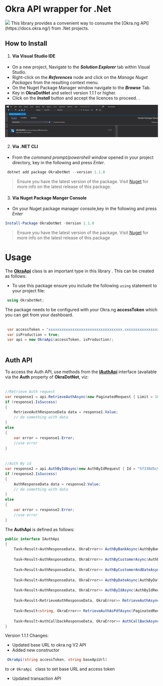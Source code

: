 # Okra API wrapper for .Net
<img src="https://files.readme.io/5b62e80-small-circle-logo.png"/>
This library provides a convenient way to consume the [Okra.ng API](https://docs.okra.ng/) from .Net projects.


## How to Install
1. #### Via Visual Studio IDE

+ On a new project, Navigate to the ***Solution Explorer*** tab within Visual Studio. 
+ Right-click on the ***References*** node and click on the *Manage Nuget Packages* from the resulting context menu. 
+ On the Nuget Package Manager window navigate to the ***Browse*** Tab. 
+ Key in **OkraDotNet** and select version _1.1.1_ or higher. 
+ Click on the ***Install*** button and accept the licences to proceed. .

![Install Package](Docs/package_manager_install.PNG) 

2. #### Via .NET CLI 

+ From the _command prompt/powershell window_ opened in your project directory, key in the following and press *Enter*. 

```powershell 
 dotnet add package OkraDotNet --version 1.1.0
```
> Ensure you have the latest version of the package. Visit [Nuget](https://www.nuget.org/packages/OkraDotNet/) for more info on the latest release of this package. 

3. #### Via Nuget Package Manger Console 

+ On your Nuget package manager console,key in the following and press *Enter* 
```powershell 
Install-Package OkraDotNet -Version 1.1.0 
```
> Ensure you have the latest version of the package. Visit [Nuget](https://www.nuget.org/packages/OkraDotNet/) for more info on the latest release of this package

# Usage
The **[OkraApi](https://github.com/abiolakunle/OkraDotNet/blob/master/OkraDotNet/OkraApi.cs)** class is an important type in this library .  This can be created as follows:

+ To use this package ensure you include the following `using` statement to your project file: 
```csharp 
 using OkraDotNet;
```

The package needs to be configured with your Okra.ng **accessToken** which you can get from your dashboard. 

```csharp  

 var accessToken = "xxxxxxxxxxxxxxxxxxxxxxxxxxxxxxxxxx.xxxxxxxxxxxxxxxxxxxxxxxxxxxxx";
 var isProduction = true;
 var api = new OkraApi(accessToken, isProduction);
  
```


## Auth API
To access the Auth API, use methods from the **[IAuthApi](https://github.com/abiolakunle/OkraDotNet/blob/master/OkraDotNet/Auth/AuthApi.cs)** interface (available via the **Auth** property of **OkraDotNet**, viz:
```c#

//Retrieve Auth request
var response1 = api.RetrieveAuthAsync(new PaginatedRequest { Limit = 10, Page = 1 }).Result;
if (response1.IsSuccess)
{
    RetrieveAuthResponseData data = response1.Value;
    // do something with data
}
else
{
    var error = response1.Error;
    //use error
}


//Auth By id
var response2 = api.AuthByIdAsync(new AuthByIdRequest { Id = "5f338d5c9e5c6e823a71e5e1", Limit = 2, Page = 1 }).Result;
if (response2.IsSuccess)
{
    AuthResponseData data = response2.Value;
    // do something with data
}
else
{
    var error = response2.Error;
    //use error
}

```

The **AuthApi** is defined as follows:
```c#
public interface IAuthApi
{
    Task<Result<AuthResponseData, OkraError>> AuthByBankAsync(AuthByBankRequest request);

    Task<Result<AuthResponseData, OkraError>> AuthByCustomerAsync(AuthByCustomerRequest request);

    Task<Result<AuthResponseData, OkraError>> AuthByCustomerAndDateAsync(AuthByCustomerAndDateRequest request);

    Task<Result<AuthResponseData, OkraError>> AuthByDateAsync(AuthByDateRequest request);

    Task<Result<AuthResponseData, OkraError>> AuthByIdAsync(AuthByIdRequest request);

    Task<Result<RetrieveAuthResponseData, OkraError>> RetrieveAuthAsync(PaginatedRequest request);

    Task<Result<string, OkraError>> RetrieveAuthAsPdfAsync(PaginatedRequest request);

    Task<Result<AuthCallbackResponseData, OkraError>> AuthCallBackAsync(string record);
}
```

Version 1.1.1 Changes:
- Updated base URL to okra.ng V2 API
- Added new constructor 
```c#
 OkraApi(string accessToken, string baseApiUrl) 
 ```
to 
```c# OkraApi ```
class to set base URL and access token
- Updated transaction API


